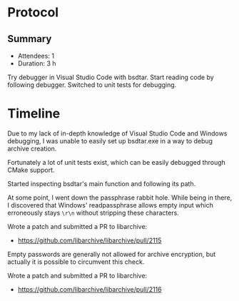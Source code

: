 # Protocol

## Summary

- Attendees: 1
- Duration: 3 h

Try debugger in Visual Studio Code with bsdtar. Start reading code
by following debugger. Switched to unit tests for debugging.

# Timeline

Due to my lack of in-depth knowledge of Visual Studio Code and Windows
debugging, I was unable to easily set up bsdtar.exe in a way to debug
archive creation.

Fortunately a lot of unit tests exist, which can be easily debugged
through CMake support.

Started inspecting bsdtar's main function and following its path.

At some point, I went down the passphrase rabbit hole. While being in
there, I discovered that Windows' readpassphrase allows empty input
which erroneously stays `\r\n` without stripping these characters.

Wrote a patch and submitted a PR to libarchive:
- https://github.com/libarchive/libarchive/pull/2115

Empty passwords are generally not allowed for archive encryption, but
actually it is possible to circumvent this check.

Wrote a patch and submitted a PR to libarchive:
- https://github.com/libarchive/libarchive/pull/2116
